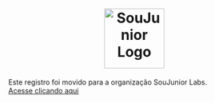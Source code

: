 <h1 align="center">
  <img alt="SouJunior Logo" src="https://user-images.githubusercontent.com/34722707/212139037-f0f862b6-4370-48b1-bdf5-84704e9f01cb.png" width="120px" />
</h1>

Este registro foi movido para a organização SouJunior Labs.  
[Acesse clicando aqui](https://github.com/SouJunior-Labs/project-list)
